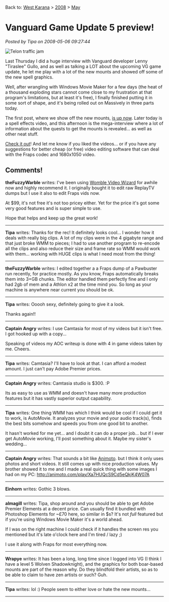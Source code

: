 Back to: [West Karana](/posts/westkarana.md) > [2008](/posts/2008/westkarana.md) > [May](./westkarana.md)
# Vanguard Game Update 5 preview!

*Posted by Tipa on 2008-05-06 09:27:44*

![Telon traffic jam](http://www.massively.com/media/2008/05/vgclient-2008-05-01-18-36-02-20.jpg)

Last Thursday I did a huge interview with Vanguard developer Lenny "Tiraslee" Gullo, and as well as talking a LOT about the upcoming VG game update, he let me play with a lot of the new mounts and showed off some of the new spell graphics.

Well, after wrangling with Windows Movie Maker for a few days (the heat of a thousand exploding stars cannot come close to my frustration at that program's limitations, but at least it's free), I finally finished putting it in some sort of shape, and it's being rolled out on Massively in three parts today.

The first post, where we show off the new mounts, [is up now](http://www.massively.com/2008/05/06/exclusive-vanguard-game-update-5-preview/). Later today is a spell effects video, and this afternoon is the mega-interview where a lot of information about the quests to get the mounts is revealed... as well as other neat stuff.

[Check it out](http://www.massively.com/2008/05/06/exclusive-vanguard-game-update-5-preview/)! And let me know if you liked the videos... or if you have any suggestions for better cheap (or free) video editing software that can deal with the Fraps codec and 1680x1050 video.

## Comments!

**theFuzzyWarble** writes: I've been using [Womble Video Wizard](http://www.womble.com/index.html) for awhile now and highly recommend it. I originally bought it to edit raw ReplayTV dumps but I use it also to edit Fraps vids now.

At $99, it's not free it's not too pricey either.
Yet for the price it's got some very good features and is super simple to use.

Hope that helps and keep up the great work!

---

**Tipa** writes: Thanks for the rec! It definitely looks cool... I wonder how it deals with really big clips. A lot of my clips were in the 4 gigabyte range and that just broke WMM to pieces; I had to use another program to re-encode all the clips and also reduce their size and frame rate so WMM would work with them... working with HUGE clips is what I need most from the thing!

---

**theFuzzyWarble** writes: I edited together a a Fraps dump of a Pawbuster run recently, for practice mostly.
As you know, Fraps automatically breaks them into 3+GB chunks.
The editor handled them perfectly fine and I only had 2gb of mem and a Athlon x2 at the time mind you.
So long as your machine is anywhere near current you should be ok.

---

**Tipa** writes: Ooooh sexy, definitely going to give it a look.

Thanks again!!

---

**Captain Angry** writes: I use Camtasia for most of my videos but it isn't free. I got hooked up with a copy...

Speaking of videos my AOC writeup is done with 4 in game videos taken by me. Cheers.

---

**Tipa** writes: Camtasia? I'll have to look at that. I can afford a modest amount. I just can't pay Adobe Premier prices.

---

**Captain Angry** writes: Camtasia studio is $300. :P

Its as easy to use as WMM and doesn't have many more production features but it has vastly superior output capability.

---

**Tipa** writes: One thing WMM has which I think would be cool if I could get it to work, is AutoMovie. It analyzes your movie and your audio track(s), finds the best bits somehow and speeds you from one good bit to another.

It hasn't worked for me yet... and I doubt it can do a proper job... but if I ever get AutoMovie working, I'll post something about it. Maybe my sister's wedding...

---

**Captain Angry** writes: That sounds a bit like [Animoto](http://animoto.com/?ref=bdyxiwnl). but I think it only uses photos and short videos. It still comes up with nice production values. My brother showed it to me and I made a real quick thing with some images I had on my PC: http://animoto.com/play/Xa7HUQcS9Cd5eQkjK4W07A

---

**Einhorn** writes: Gothic 3 blows.

---

**almagill** writes: Tipa, shop around and you should be able to get Adobe Premier Elements at a decent price. Can usually find it bundled with Photoshop Elements for ~£70 here, so similar in $s? It's not *full* featured but if you're using Windows Movie Maker it's a world ahead.

If I was on the right machine I could check if it handles the screen res you mentioned but it's late o'clock here and I'm tired / lazy ;)

I use it along with Fraps for most everything now.

---

**Wrapye** writes: It has been a long, long time since I logged into VG (I think I have a level 5 Wolven Shadowknight), and the graphics for both boar-based mounts are part of the reason why. Do they blindfold their artists, so as to be able to claim to have zen artists or such? Guh.

---

**Tipa** writes: lol :) People seem to either love or hate the new mounts...

---

